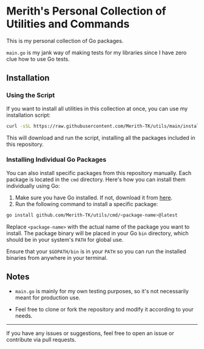 # Merith's Personal Collection of Utilities and Commands

This is my personal collection of Go packages.

`main.go` is my jank way of making tests for my libraries since I have zero clue how to use Go tests.

## Installation

### Using the Script

If you want to install all utilities in this collection at once, you can use my installation script:

```bash
curl -sSL https://raw.githubusercontent.com/Merith-TK/utils/main/install.sh | bash
```

This will download and run the script, installing all the packages included in this repository.

### Installing Individual Go Packages

You can also install specific packages from this repository manually. Each package is located in the `cmd` directory. Here's how you can install them individually using Go:

1. Make sure you have Go installed. If not, download it from [here](https://golang.org/dl/).
2. Run the following command to install a specific package:

```bash
go install github.com/Merith-TK/utils/cmd/<package-name>@latest
```

Replace `<package-name>` with the actual name of the package you want to install. The package binary will be placed in your Go `bin` directory, which should be in your system's `PATH` for global use.

Ensure that your `$GOPATH/bin` is in your `PATH` so you can run the installed binaries from anywhere in your terminal.

## Notes

- `main.go` is mainly for my own testing purposes, so it's not necessarily meant for production use.
  
- Feel free to clone or fork the repository and modify it according to your needs.

---

If you have any issues or suggestions, feel free to open an issue or contribute via pull requests.
